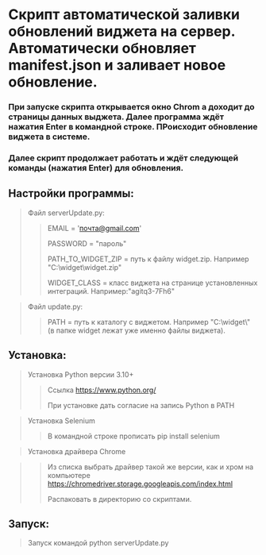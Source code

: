 # Скрипт автоматической заливки обновлений виджета на сервер. Автоматически обновляет manifest.json и заливает новое обновление.

### При запуске скрипта открывается окно Chrom а доходит до страницы данных выджета. Далее программа ждёт нажатия Enter в командной строке. ПРоисходит обновление виджета в системе. 
### Далее скрипт продолжает работать и ждёт следующей команды (нажатия Enter) для обновления.

## Настройки программы:
> Файл serverUpdate.py:
>> EMAIL = 'почта@gmail.com'
>>
>> PASSWORD = "пароль"
>>
>> PATH_TO_WIDGET_ZIP = путь к файлу widget.zip. Например "C:\\widget\\widget.zip"
>>
>> WIDGET_CLASS =  класс виджета на странице установленных интеграций. Например:"agitq3-7Fh6"

> Файл update.py:
>> PATH = путь к каталогу с виджетом. Например "C:\\widget\\" (в папке widget лежат уже именно файлы виджета).

## Установка:

> Установка Python версии 3.10+
>> Ссылка https://www.python.org/
>>
>> При установке дать согласие на запись Python в PATH

> Установка Selenium 
>> В командной строке прописать pip install selenium

> Установка драйвера Chrome 

>> Из списка выбрать драйвер такой же версии, как и хром на компьютере https://chromedriver.storage.googleapis.com/index.html
>>
>> Распаковать в директорию со скриптами.

## Запуск:

> Запуск командой python serverUpdate.py



